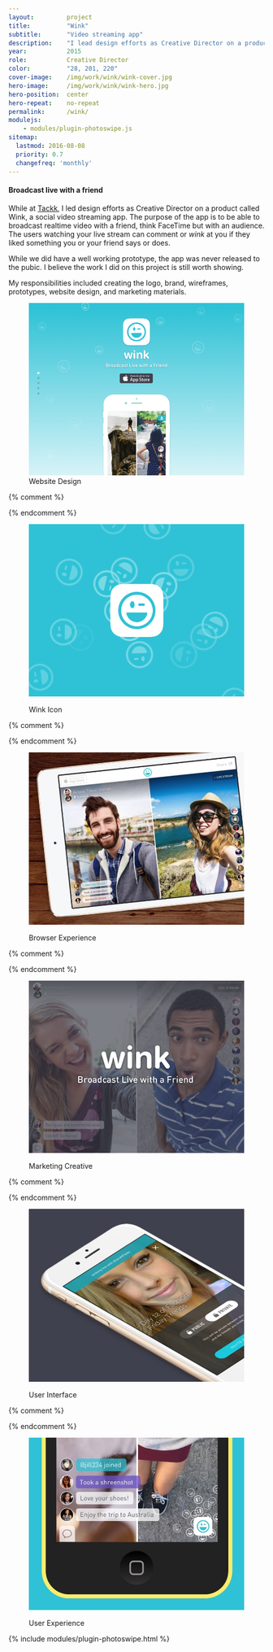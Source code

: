 ```yaml
---
layout:         project
title:          "Wink"
subtitle:       "Video streaming app"
description:    "I lead design efforts as Creative Director on a product called Wink, a video streaming app to broadcast live with a friend."
year:           2015
role:           Creative Director
color:          "28, 201, 220"
cover-image:    /img/work/wink/wink-cover.jpg
hero-image:     /img/work/wink/wink-hero.jpg
hero-position:  center
hero-repeat:    no-repeat
permalink:      /wink/
modulejs:
    - modules/plugin-photoswipe.js
sitemap:
  lastmod: 2016-08-08
  priority: 0.7
  changefreq: 'monthly'
---
```


#### **Broadcast live with a friend**

While at [Tackk], I led design efforts as Creative Director on a product called Wink, a social video streaming app. The purpose of the app is to be able to broadcast realtime video with a friend, think FaceTime but with an audience. The users watching your live stream can comment or *wink* at you if they liked something you or your friend says or does.

While we did have a well working prototype, the app was never released to the pubic. I believe the work I did on this project is still worth showing.

My responsibilities included creating the logo, brand, wireframes, prototypes, website design, and marketing materials.


[Tackk]: /tackk


<div class="project-gallery mt7" itemscope itemtype="http://schema.org/ImageGallery">

<figure class="project-item lg-width-33 sm-width-50 inline-block" citemprop="associatedMedia" itemscope itemtype="http://schema.org/ImageObject">
  <a href="/img/work/wink/wink-website.png" data-size="2000x1600" itemprop="contentUrl">
      <img src="/img/work/wink/wink-website-sm.png" class="width-full" itemprop="thumbnail" alt="Wink Website" />
  </a>
  <figcaption class="project-item-caption align-middle p2" itemprop="caption description">Website Design</figcaption>                              
</figure>{% comment %}

{% endcomment %}<figure class="project-item lg-width-33 sm-width-50 inline-block" citemprop="associatedMedia" itemscope itemtype="http://schema.org/ImageObject">
  <a href="/img/work/wink/wink-face.png" data-size="2000x1600" itemprop="contentUrl">
      <img src="/img/work/wink/wink-face-sm.png" class="width-full" itemprop="thumbnail" alt="Wink Icon" />
  </a>
  <figcaption class="project-item-caption align-middle p2" itemprop="caption description">Wink Icon</figcaption>                              
</figure>{% comment %}

{% endcomment %}<figure class="project-item lg-width-33 sm-width-50 inline-block" citemprop="associatedMedia" itemscope itemtype="http://schema.org/ImageObject">
  <a href="/img/work/wink/wink-ipad.jpg" data-size="2000x1600" itemprop="contentUrl">
      <img src="/img/work/wink/wink-ipad-sm.jpg" class="width-full" itemprop="thumbnail" alt="Wink in the Browser" />
  </a>
  <figcaption class="project-item-caption align-middle p2" itemprop="caption description">Browser Experience</figcaption>                              
</figure>{% comment %}

{% endcomment %}<figure class="project-item lg-width-33 sm-width-50 inline-block" citemprop="associatedMedia" itemscope itemtype="http://schema.org/ImageObject">
  <a href="/img/work/wink/wink-marketing.jpg" data-size="2000x1600" itemprop="contentUrl">
      <img src="/img/work/wink/wink-marketing-sm.jpg" class="width-full" itemprop="thumbnail" alt="Wink Marketing Creative" />
  </a>
  <figcaption class="project-item-caption align-middle p2" itemprop="caption description">Marketing Creative</figcaption>                              
</figure>{% comment %}

{% endcomment %}<figure class="project-item lg-width-33 sm-width-50 inline-block" citemprop="associatedMedia" itemscope itemtype="http://schema.org/ImageObject">
  <a href="/img/work/wink/wink-ui.jpg" data-size="2000x1600" itemprop="contentUrl">
      <img src="/img/work/wink/wink-ui-sm.jpg" class="width-full" itemprop="thumbnail" alt="Wink UI" />
  </a>
  <figcaption class="project-item-caption align-middle p2" itemprop="caption description">User Interface</figcaption>                              
</figure>{% comment %}


{% endcomment %}<figure class="project-item lg-width-33 sm-width-50 inline-block" citemprop="associatedMedia" itemscope itemtype="http://schema.org/ImageObject">
  <a href="/img/work/wink/wink-ux.jpg" data-size="2000x1600" itemprop="contentUrl">
      <img src="/img/work/wink/wink-ux-sm.jpg" class="width-full" itemprop="thumbnail" alt="Wink UX" />
  </a>
  <figcaption class="project-item-caption align-middle p2" itemprop="caption description">User Experience</figcaption>                              
</figure>                     

</div>

{% include modules/plugin-photoswipe.html %}